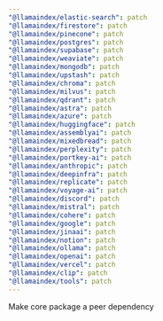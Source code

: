 ```yaml
---
"@llamaindex/elastic-search": patch
"@llamaindex/firestore": patch
"@llamaindex/pinecone": patch
"@llamaindex/postgres": patch
"@llamaindex/supabase": patch
"@llamaindex/weaviate": patch
"@llamaindex/mongodb": patch
"@llamaindex/upstash": patch
"@llamaindex/chroma": patch
"@llamaindex/milvus": patch
"@llamaindex/qdrant": patch
"@llamaindex/astra": patch
"@llamaindex/azure": patch
"@llamaindex/huggingface": patch
"@llamaindex/assemblyai": patch
"@llamaindex/mixedbread": patch
"@llamaindex/perplexity": patch
"@llamaindex/portkey-ai": patch
"@llamaindex/anthropic": patch
"@llamaindex/deepinfra": patch
"@llamaindex/replicate": patch
"@llamaindex/voyage-ai": patch
"@llamaindex/discord": patch
"@llamaindex/mistral": patch
"@llamaindex/cohere": patch
"@llamaindex/google": patch
"@llamaindex/jinaai": patch
"@llamaindex/notion": patch
"@llamaindex/ollama": patch
"@llamaindex/openai": patch
"@llamaindex/vercel": patch
"@llamaindex/clip": patch
"@llamaindex/tools": patch
---
```


Make core package a peer dependency
